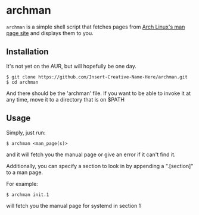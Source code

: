 # archman

`archman` is a simple shell script that fetches pages from [Arch Linux's man
page site](https://man.archlinux.org) and displays them to you.

## Installation

It's not yet on the AUR, but will hopefully be one day.

```
$ git clone https://github.com/Insert-Creative-Name-Here/archman.git
$ cd archman
```

And there should be the 'archman' file. If you want to be able to invoke it at
any time, move it to a directory that is on $PATH

## Usage

Simply, just run:

```
$ archman <man_page(s)>
```

and it will fetch you the manual page or give an error if it can't find it.

Additionally, you can specify a section to look in by appending a ".[section]"
to a man page.

For example:

```
$ archman init.1
```

will fetch you the manual page for systemd in section 1
